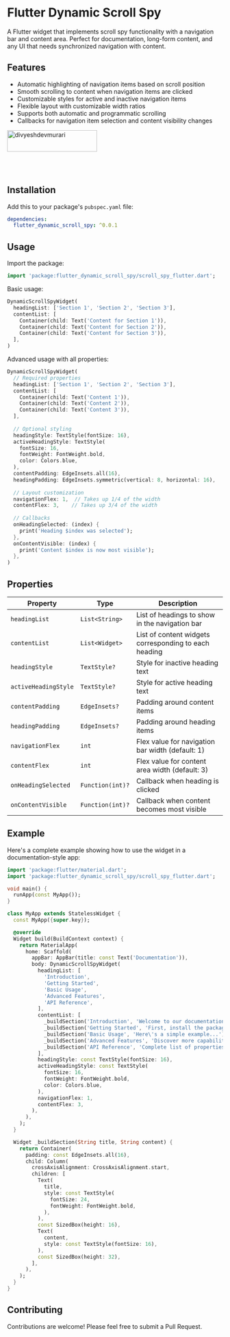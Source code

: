 # Flutter Dynamic Scroll Spy

A Flutter widget that implements scroll spy functionality with a navigation bar and content area. Perfect for documentation, long-form content, and any UI that needs synchronized navigation with content.

## Features

- Automatic highlighting of navigation items based on scroll position
- Smooth scrolling to content when navigation items are clicked
- Customizable styles for active and inactive navigation items
- Flexible layout with customizable width ratios
- Supports both automatic and programmatic scrolling
- Callbacks for navigation item selection and content visibility changes

<p><a href="https://buymeacoffee.com/divyeshdevmurari"> <img  src="https://cdn.buymeacoffee.com/buttons/v2/default-yellow.png" height="50" width="210" alt="divyeshdevmurari" /></a></p><br><br>


## Installation

Add this to your package's `pubspec.yaml` file:

```yaml
dependencies:
  flutter_dynamic_scroll_spy: ^0.0.1
```

## Usage

Import the package:

```dart
import 'package:flutter_dynamic_scroll_spy/scroll_spy_flutter.dart';
```

Basic usage:

```dart
DynamicScrollSpyWidget(
  headingList: ['Section 1', 'Section 2', 'Section 3'],
  contentList: [
    Container(child: Text('Content for Section 1')),
    Container(child: Text('Content for Section 2')),
    Container(child: Text('Content for Section 3')),
  ],
)
```

Advanced usage with all properties:

```dart
DynamicScrollSpyWidget(
  // Required properties
  headingList: ['Section 1', 'Section 2', 'Section 3'],
  contentList: [
    Container(child: Text('Content 1')),
    Container(child: Text('Content 2')),
    Container(child: Text('Content 3')),
  ],
  
  // Optional styling
  headingStyle: TextStyle(fontSize: 16),
  activeHeadingStyle: TextStyle(
    fontSize: 16,
    fontWeight: FontWeight.bold,
    color: Colors.blue,
  ),
  contentPadding: EdgeInsets.all(16),
  headingPadding: EdgeInsets.symmetric(vertical: 8, horizontal: 16),
  
  // Layout customization
  navigationFlex: 1,  // Takes up 1/4 of the width
  contentFlex: 3,    // Takes up 3/4 of the width
  
  // Callbacks
  onHeadingSelected: (index) {
    print('Heading $index was selected');
  },
  onContentVisible: (index) {
    print('Content $index is now most visible');
  },
)
```

## Properties

| Property | Type | Description |
|----------|------|-------------|
| `headingList` | `List<String>` | List of headings to show in the navigation bar |
| `contentList` | `List<Widget>` | List of content widgets corresponding to each heading |
| `headingStyle` | `TextStyle?` | Style for inactive heading text |
| `activeHeadingStyle` | `TextStyle?` | Style for active heading text |
| `contentPadding` | `EdgeInsets?` | Padding around content items |
| `headingPadding` | `EdgeInsets?` | Padding around heading items |
| `navigationFlex` | `int` | Flex value for navigation bar width (default: 1) |
| `contentFlex` | `int` | Flex value for content area width (default: 3) |
| `onHeadingSelected` | `Function(int)?` | Callback when heading is clicked |
| `onContentVisible` | `Function(int)?` | Callback when content becomes most visible |

## Example

Here's a complete example showing how to use the widget in a documentation-style app:

```dart
import 'package:flutter/material.dart';
import 'package:flutter_dynamic_scroll_spy/scroll_spy_flutter.dart';

void main() {
  runApp(const MyApp());
}

class MyApp extends StatelessWidget {
  const MyApp({super.key});

  @override
  Widget build(BuildContext context) {
    return MaterialApp(
      home: Scaffold(
        appBar: AppBar(title: const Text('Documentation')),
        body: DynamicScrollSpyWidget(
          headingList: [
            'Introduction',
            'Getting Started',
            'Basic Usage',
            'Advanced Features',
            'API Reference',
          ],
          contentList: [
            _buildSection('Introduction', 'Welcome to our documentation...'),
            _buildSection('Getting Started', 'First, install the package...'),
            _buildSection('Basic Usage', 'Here\'s a simple example...'),
            _buildSection('Advanced Features', 'Discover more capabilities...'),
            _buildSection('API Reference', 'Complete list of properties...'),
          ],
          headingStyle: const TextStyle(fontSize: 16),
          activeHeadingStyle: const TextStyle(
            fontSize: 16,
            fontWeight: FontWeight.bold,
            color: Colors.blue,
          ),
          navigationFlex: 1,
          contentFlex: 3,
        ),
      ),
    );
  }

  Widget _buildSection(String title, String content) {
    return Container(
      padding: const EdgeInsets.all(16),
      child: Column(
        crossAxisAlignment: CrossAxisAlignment.start,
        children: [
          Text(
            title,
            style: const TextStyle(
              fontSize: 24,
              fontWeight: FontWeight.bold,
            ),
          ),
          const SizedBox(height: 16),
          Text(
            content,
            style: const TextStyle(fontSize: 16),
          ),
          const SizedBox(height: 32),
        ],
      ),
    );
  }
}
```

## Contributing

Contributions are welcome! Please feel free to submit a Pull Request. 